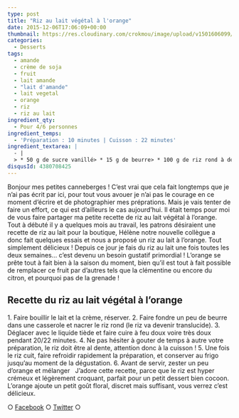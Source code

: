 ```yaml
---
type: post
title: "Riz au lait végétal à l'orange"
date: 2015-12-06T17:06:09+00:00
thumbnail: https://res.cloudinary.com/crokmou/image/upload/v1501606099/riz-au-lait-v--g--tal-orange-crokmou-blog-culinaire-73x110_nngccp.jpg
categories: 
  - Desserts
tags: 
  - amande
  - crème de soja
  - fruit
  - lait amande
  - "lait d'amande"
  - lait vegetal
  - orange
  - riz
  - riz au lait
ingredient_qty: 
  - Pour 4/6 personnes
ingredient_temps: 
  - 'Préparation : 10 minutes | Cuisson : 22 minutes'
ingredient_textarea: |
  - |
  > * 50 g de sucre vanillé> * 15 g de beurre> * 100 g de riz rond à dessert> * 700 g de lait d'amande> * 275 g de crème de soja> * Zestes d’oranges
disqusId: 4380708425
---
```


Bonjour mes petites canneberges ! C’est vrai que cela fait longtemps que je n’ai pas écrit par ici, pour tout vous avouer je n’ai pas le courage en ce moment d’écrire et de photographier mes préprations. Mais je vais tenter de faire un effort, ce qui est d’ailleurs le cas aujourd’hui. Il était temps pour moi de vous faire partager ma petite recette de riz au lait végétal à l’orange. Tout à débuté il y a quelques mois au travail, les patrons désiraient une recette de riz au lait pour la boutique, Hélène notre nouvelle collègue a donc fait quelques essais et nous a proposé un riz au lait à l’orange. Tout simplement délicieux ! Depuis ce jour je fais du riz au lait une fois toutes les deux semaines… c’est devenu un besoin gustatif primordial ! L’orange se prête tout à fait bien à la saison du moment, bien qu’il est tout à fait possible de remplacer ce fruit par d’autres tels que la clémentine ou encore du citron, et pourquoi pas de la grenade !    

## **Recette du riz au lait végétal à l’orange**

1\. Faire bouillir le lait et la crème, réserver. 2\. Faire fondre un peu de beurre dans une casserole et nacrer le riz rond (le riz va devenir translucide). 3\. Déglacer avec le liquide tiède et faire cuire à feu doux voire très doux pendant 20/22 minutes. 4\. Ne pas hésiter à gouter de temps à autre votre préparation, le riz doit être al dente, attention donc à la cuisson ! 5\. Une fois le riz cuit, faire refroidir rapidement la préparation, et conserver au frigo jusqu’au moment de la dégustation. 6\. Avant de servir, zester un peu d’orange et mélanger   J’adore cette recette, parce que le riz est hyper crémeux et légèrement croquant, parfait pour un petit dessert bien cocoon. L’orange ajoute un petit goût floral, discret mais suffisant, vous verrez c’est délicieux.  

○ [Facebook](https://www.facebook.com/crokmou.blog) ○ [Twitter](https://twitter.com/Crokmou) ○